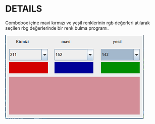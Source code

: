 ﻿# DETAILS
 
 Combobox içine  mavi kırmızı ve yeşil renklerinin rgb değerleri atılarak seçilen rbg değerlerinde bir renk bulma programı.

![Example](https://github.com/hakansefa/rgbchooser/blob/master/choser.PNG)









